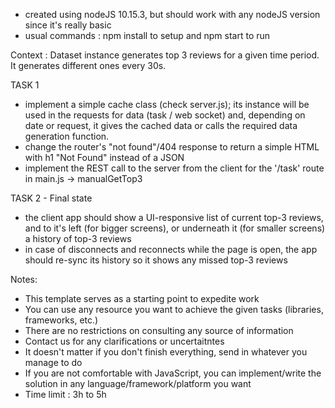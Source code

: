 * created using nodeJS 10.15.3, but should work with any nodeJS version since it's really basic
* usual commands : npm install to setup and npm start to run

Context : Dataset instance generates top 3 reviews for a given time period. It generates different ones every 30s.

TASK 1
* implement a simple cache class (check server.js); its instance will be used in the requests for data (task / web socket) and, depending on date or request, it gives the cached data or calls the required data generation function.
* change the router's "not found"/404 response to return a simple HTML with h1 "Not Found" instead of a JSON
* implement the REST call to the server from the client for the '/task' route in main.js -> manualGetTop3

TASK 2 - Final state 
* the client app should show a UI-responsive list of current top-3 reviews, and to it's left (for bigger screens), or underneath it (for smaller screens) a history of top-3 reviews
* in case of disconnects and reconnects while the page is open, the app should re-sync its history so it shows any missed top-3 reviews

Notes: 
- This template serves as a starting point to expedite work
- You can use any resource you want to achieve the given tasks (libraries, frameworks, etc.) 
- There are no restrictions on consulting any source of information
- Contact us for any clarifications or uncertaitntes 
- It doesn't matter if you don't finish everything, send in whatever you manage to do
- If you are not comfortable with JavaScript, you can implement/write the solution in any language/framework/platform you want
- Time limit : 3h to 5h
